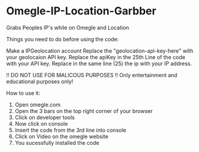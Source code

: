 # Omegle-IP-Location-Garbber
Grabs Peoples IP's while on Omegle and Location

Things you need to do before using the code:

Make a IPGeolocation account
Replace the "geolocation-api-key-here" with your geolocaion API key.
Replace the apiKey in the 25th Line of the code with your API key.
Replace in the same line (25) the ip with your IP address.

!! DO NOT USE FOR MALICOUS PURPOSES !!
Only entertainment and educational purposes only!

How to use it:
1. Open omegle.com
2. Open the 3 bars on the top right corner of your browser
3. Click on developer tools
4. Now click on console 
5. Insert the code from the 3rd line into console
6. Click on Video on the omegle website
7. You sucessfully installed the code
